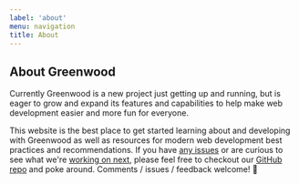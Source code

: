```yaml
---
label: 'about'
menu: navigation
title: About
---
```


## About Greenwood
Currently Greenwood is a new project just getting up and running, but is eager to grow and expand its features and capabilities to help make web development easier and more fun for everyone.

This website is the best place to get started learning about and developing with Greenwood as well as resources for modern web development best practices and recommendations.  If you have [any issues](https://github.com/ProjectEvergreen/greenwood/issues) or are curious to see what we're [working on next](https://github.com/ProjectEvergreen/greenwood/projects), please feel free to checkout our [GitHub repo](https://github.com/ProjectEvergreen/greenwood) and poke around.  Comments / issues / feedback welcome!  👋